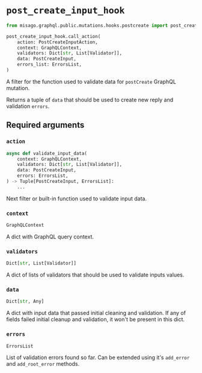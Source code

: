 # `post_create_input_hook`

```python
from misago.graphql.public.mutations.hooks.postcreate import post_create_input_hook

post_create_input_hook.call_action(
    action: PostCreateInputAction,
    context: GraphQLContext,
    validators: Dict[str, List[Validator]],
    data: PostCreateInput,
    errors_list: ErrorsList,
)
```

A filter for the function used to validate data for `postCreate` GraphQL mutation.

Returns a tuple of `data` that should be used to create new reply and validation `errors`.


## Required arguments

### `action`

```python
async def validate_input_data(
    context: GraphQLContext,
    validators: Dict[str, List[Validator]],
    data: PostCreateInput,
    errors: ErrorsList,
) -> Tuple[PostCreateInput, ErrorsList]:
    ...
```

Next filter or built-in function used to validate input data.


### `context`

```python
GraphQLContext
```

A dict with GraphQL query context.


### `validators`

```python
Dict[str, List[Validator]]
```

A dict of lists of validators that should be used to validate inputs values.


### `data`

```python
Dict[str, Any]
```

A dict with input data that passed initial cleaning and validation. If any of fields failed initial cleanup and validation, it won't be present in this dict.


### `errors`

```python
ErrorsList
```

List of validation errors found so far. Can be extended using it's `add_error` and `add_root_error` methods.